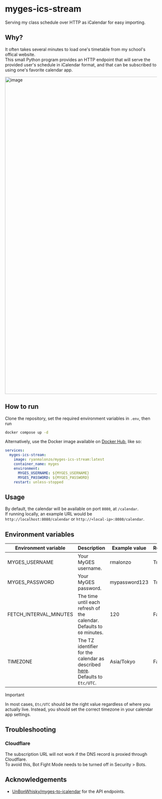 # myges-ics-stream

Serving my class schedule over HTTP as iCalendar for easy importing.

## Why?

It often takes several minutes to load one's timetable from my school's offical website.  
This small Python program provides an HTTP endpoint that will serve the provided user's schedule in iCalendar format, and that can be subscribed to using one's favorite calendar app.

<img width="1047" alt="image" src="https://github.com/user-attachments/assets/7b5c60ab-4605-45b9-90c9-3732e706b98e">

## How to run

Clone the repository, set the required environment variables in `.env`, then run

```sh
docker compose up -d
```

Alternatively, use the Docker image available on [Docker Hub](https://hub.docker.com/r/ryanmalonzo/myges-ics-stream), like so:

```yml
services:
  myges-ics-stream:
    image: ryanmalonzo/myges-ics-stream:latest
    container_name: myges
    environment:
      MYGES_USERNAME: ${MYGES_USERNAME}
      MYGES_PASSWORD: ${MYGES_PASSWORD}
    restart: unless-stopped
```

## Usage

By default, the calendar will be available on port `8080`, at `/calendar`.  
If running locally, an example URL would be `http://localhost:8080/calendar` or `http://<local-ip>:8080/calendar`.  

## Environment variables

| Environment variable   | Description                                                                                                                                  | Example value | Required? |
| ---------------------- | -------------------------------------------------------------------------------------------------------------------------------------------- | ------------- | --------- |
| MYGES_USERNAME         | Your MyGES username.                                                                                                                         | rmalonzo      | True      |
| MYGES_PASSWORD         | Your MyGES password.                                                                                                                         | mypassword123 | True      |
| FETCH_INTERVAL_MINUTES | The time until each refresh of the calendar. Defaults to `60` minutes.                                                                       | 120           | False     |
| TIMEZONE               | The TZ identifier for the calendar as described [here](https://en.wikipedia.org/wiki/List_of_tz_database_time_zones). Defaults to `Etc/UTC`. | Asia/Tokyo    | False     |

> [!IMPORTANT]  
> In most cases, `Etc/UTC` should be the right value regardless of where you actually live. Instead, you should set the correct timezone in your calendar app settings.

## Troubleshooting

### Cloudflare

The subscription URL will not work if the DNS record is proxied through Cloudflare.  
To avoid this, Bot Fight Mode needs to be turned off in Security > Bots.

## Acknowledgements

- [UnBonWhisky/myges-to-icalendar](https://github.com/UnBonWhisky/myges-to-icalendar) for the API endpoints.
